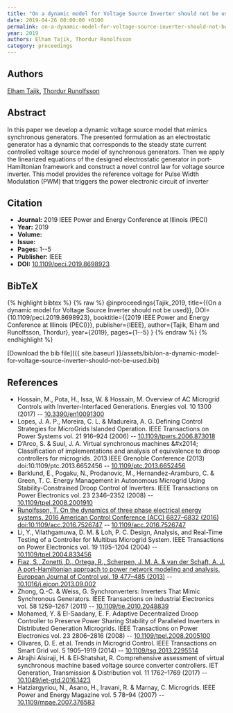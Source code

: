```yaml
---
title: "On a dynamic model for Voltage Source Inverter should not be used"
date: 2019-04-26 00:00:00 +0100
permalink: on-a-dynamic-model-for-voltage-source-inverter-should-not-be-used
year: 2019
authors: Elham Tajik, Thordur Runolfsson
category: proceedings
---
```

 
## Authors
[Elham Tajik](authors/elham-tajik), [Thordur Runolfsson](authors/thordur-runolfsson)
 
## Abstract
In this paper we develop a dynamic voltage source model that mimics synchronous generators. The presented formulation as an electrostatic generator has a dynamic that corresponds to the steady state current controlled voltage source model of synchronous generators. Then we apply the linearized equations of the designed electrostatic generator in port-Hamiltonian framework and construct a novel control law for voltage source inverter. This model provides the reference voltage for Pulse Width Modulation (PWM) that triggers the power electronic circuit of inverter
 
## Citation
- **Journal:** 2019 IEEE Power and Energy Conference at Illinois (PECI)
- **Year:** 2019
- **Volume:** 
- **Issue:** 
- **Pages:** 1--5
- **Publisher:** IEEE
- **DOI:** [10.1109/peci.2019.8698923](https://doi.org/10.1109/peci.2019.8698923)
 
## BibTeX
{% highlight bibtex %}
{% raw %}
@inproceedings{Tajik_2019,
  title={{On a dynamic model for Voltage Source Inverter should not be used}},
  DOI={10.1109/peci.2019.8698923},
  booktitle={{2019 IEEE Power and Energy Conference at Illinois (PECI)}},
  publisher={IEEE},
  author={Tajik, Elham and Runolfsson, Thordur},
  year={2019},
  pages={1--5}
}
{% endraw %}
{% endhighlight %}
 
[Download the bib file]({{ site.baseurl }}/assets/bib/on-a-dynamic-model-for-voltage-source-inverter-should-not-be-used.bib)
 
## References
- Hossain, M., Pota, H., Issa, W. & Hossain, M. Overview of AC Microgrid Controls with Inverter-Interfaced Generations. Energies vol. 10 1300 (2017) -- [10.3390/en10091300](https://doi.org/10.3390/en10091300)
- Lopes, J. A. P., Moreira, C. L. & Madureira, A. G. Defining Control Strategies for MicroGrids Islanded Operation. IEEE Transactions on Power Systems vol. 21 916–924 (2006) -- [10.1109/tpwrs.2006.873018](https://doi.org/10.1109/tpwrs.2006.873018)
- D’Arco, S. & Suul, J. A. Virtual synchronous machines &amp;#x2014; Classification of implementations and analysis of equivalence to droop controllers for microgrids. 2013 IEEE Grenoble Conference (2013) doi:10.1109/ptc.2013.6652456 -- [10.1109/ptc.2013.6652456](https://doi.org/10.1109/ptc.2013.6652456)
- Barklund, E., Pogaku, N., Prodanovic, M., Hernandez-Aramburo, C. & Green, T. C. Energy Management in Autonomous Microgrid Using Stability-Constrained Droop Control of Inverters. IEEE Transactions on Power Electronics vol. 23 2346–2352 (2008) -- [10.1109/tpel.2008.2001910](https://doi.org/10.1109/tpel.2008.2001910)
- [Runolfsson, T. On the dynamics of three phase electrical energy systems. 2016 American Control Conference (ACC) 6827–6832 (2016) doi:10.1109/acc.2016.7526747](on-the-dynamics-of-three-phase-electrical-energy-systems) -- [10.1109/acc.2016.7526747](https://doi.org/10.1109/acc.2016.7526747)
- Li, Y., Vilathgamuwa, D. M. & Loh, P. C. Design, Analysis, and Real-Time Testing of a Controller for Multibus Microgrid System. IEEE Transactions on Power Electronics vol. 19 1195–1204 (2004) -- [10.1109/tpel.2004.833456](https://doi.org/10.1109/tpel.2004.833456)
- [Fiaz, S., Zonetti, D., Ortega, R., Scherpen, J. M. A. & van der Schaft, A. J. A port-Hamiltonian approach to power network modeling and analysis. European Journal of Control vol. 19 477–485 (2013)](a-port-hamiltonian-approach-to-power-network-modeling-and-analysis) -- [10.1016/j.ejcon.2013.09.002](https://doi.org/10.1016/j.ejcon.2013.09.002)
- Zhong, Q.-C. & Weiss, G. Synchronverters: Inverters That Mimic Synchronous Generators. IEEE Transactions on Industrial Electronics vol. 58 1259–1267 (2011) -- [10.1109/tie.2010.2048839](https://doi.org/10.1109/tie.2010.2048839)
- Mohamed, Y. & El-Saadany, E. F. Adaptive Decentralized Droop Controller to Preserve Power Sharing Stability of Paralleled Inverters in Distributed Generation Microgrids. IEEE Transactions on Power Electronics vol. 23 2806–2816 (2008) -- [10.1109/tpel.2008.2005100](https://doi.org/10.1109/tpel.2008.2005100)
- Olivares, D. E. et al. Trends in Microgrid Control. IEEE Transactions on Smart Grid vol. 5 1905–1919 (2014) -- [10.1109/tsg.2013.2295514](https://doi.org/10.1109/tsg.2013.2295514)
- Alrajhi Alsiraji, H. & El‐Shatshat, R. Comprehensive assessment of virtual synchronous machine based voltage source converter controllers. IET Generation, Transmission &amp; Distribution vol. 11 1762–1769 (2017) -- [10.1049/iet-gtd.2016.1423](https://doi.org/10.1049/iet-gtd.2016.1423)
- Hatziargyriou, N., Asano, H., Iravani, R. & Marnay, C. Microgrids. IEEE Power and Energy Magazine vol. 5 78–94 (2007) -- [10.1109/mpae.2007.376583](https://doi.org/10.1109/mpae.2007.376583)

